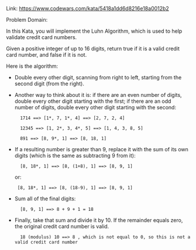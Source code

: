 Link: https://www.codewars.com/kata/5418a1dd6d8216e18a0012b2

Problem Domain:

In this Kata, you will implement the Luhn Algorithm, which is used to help validate credit card numbers.

Given a positive integer of up to 16 digits, return true if it is a valid credit card number, and false if it is not.

Here is the algorithm:

- Double every other digit, scanning from right to left, starting from the second digit (from the right).

- Another way to think about it is: if there are an even number of digits, double every other digit starting with the first; if there are an odd number of digits, double every other digit starting with the second:

        1714 ==> [1*, 7, 1*, 4] ==> [2, 7, 2, 4]

        12345 ==> [1, 2*, 3, 4*, 5] ==> [1, 4, 3, 8, 5]

        891 ==> [8, 9*, 1] ==> [8, 18, 1]
- If a resulting number is greater than 9, replace it with the sum of its own digits (which is the same as subtracting 9 from it):

        [8, 18*, 1] ==> [8, (1+8), 1] ==> [8, 9, 1]

    or:

       [8, 18*, 1] ==> [8, (18-9), 1] ==> [8, 9, 1]
- Sum all of the final digits:

        [8, 9, 1] ==> 8 + 9 + 1 = 18
- Finally, take that sum and divide it by 10. If the remainder equals zero, the original credit card number is valid.

        18 (modulus) 10 ==> 8 , which is not equal to 0, so this is not a valid credit card number